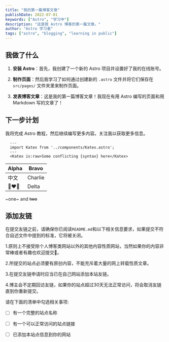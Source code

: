 ```yaml
---
title: "我的第一篇博客文章"
publishDate: 2022-07-01
keywords: ["Astro", "学习中"]
description: "这是我 Astro 博客的第一篇文章。"
author: "Astro 学习者"
tags: ["astro", "blogging", "learning in public"]
---
```



## 我做了什么

1. **安装 Astro**：首先，我创建了一个新的 Astro 项目并设置好了我的在线账号。

2. **制作页面**：然后我学习了如何通过创建新的 `.astro` 文件并将它们保存在 `src/pages/` 文件夹里来制作页面。

3. **发表博客文章**：这是我的第一篇博客文章！我现在有用 Astro 编写的页面和用 Markdown 写的文章了！

## 下一步计划

我将完成 Astro 教程，然后继续编写更多内容。关注我以获取更多信息。

```astro
  ---
  import Katex from '../components/Katex.astro';
  ---
  <Katex is:raw>Some conflicting {syntax} here</Katex>
```

| Alpha | Bravo |
| - | - |
| 中文 | Charlie |
| 👩‍❤️‍👩 | Delta |

~one~ and ~~two~~

## 添加友链

在提交友链之前，请确保你已阅读`README.md`和以下相关信息要求，如果提交不符合自述文件中提到的标准，它将被关闭。

1.原则上不接受除个人博客类网站以外的其他内容性质网站，当然如果你的内容非常棒或者有趣也欢迎提交👏。

2.所提交的站点必须要有原创内容，不能充斥着大量的网上转载性质文章。

3.在提交友链申请时应当已在自己网站添加本站友链。

4.博主会不定期回访友链，如果你的站点超过30天无法正常访问，将会取消友链直到你重新提交。

请在下面的清单中勾选相关事项:

<!-- Mark the checkbox [X] or [x] if you agree with the item. -->

- [ ] 有一个完整的站点名称

- [ ] 有一个可以正常访问的站点链接

- [ ] 已添加本站点信息到你的网站